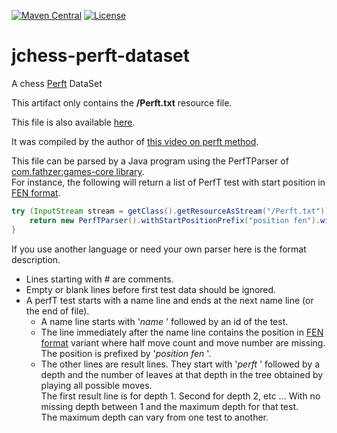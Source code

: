 [![Maven Central](https://img.shields.io/maven-central/v/com.fathzer/jchess-perft-dataset)](https://central.sonatype.com/artifact/com.fathzer/jchess-perft-dataset)
[![License](https://img.shields.io/badge/License-GNU%20GPL-brightgreen.svg)](https://github.com/fathzer-games/jchess-perft-dataset/blob/master/LICENSE)

# jchess-perft-dataset
A chess [Perft](https://www.chessprogramming.org/Perft) DataSet

This artifact only contains the **/Perft.txt** resource file.

This file is also available [here](https://fathzer-games.github.io/jchess-perft-dataset/Perft.txt).

It was compiled by the author of [this video on perft method](https://www.youtube.com/watch?v=HGpH28hCw7E&t=2s).


This file can be parsed by a Java program using the PerfTParser of [com.fathzer:games-core library](https://github.com/fathzer-games/games-core).  
For instance, the following will return a list of PerfT test with start position in [FEN format](https://en.wikipedia.org/wiki/Forsyth%E2%80%93Edwards_Notation).
```java
try (InputStream stream = getClass().getResourceAsStream("/Perft.txt")) {
	return new PerfTParser().withStartPositionPrefix("position fen").withStartPositionCustomizer(s -> s+" 0 1").read(stream, StandardCharsets.UTF_8);
}
```

If you use another language or need your own parser here is the format description.
- Lines starting with # are comments.
- Empty or blank lines before first test data should be ignored.
- A perfT test starts with a name line and ends at the next name line (or the end of file).
  - A name line starts with '*name* ' followed by an id of the test.
  - The line immediately after the name line contains the position in [FEN format](https://en.wikipedia.org/wiki/Forsyth%E2%80%93Edwards_Notation) variant where half move count and move number are missing.  
  The position is prefixed by '*position fen* '.
  - The other lines are result lines. They start with '*perft* ' followed by a depth and the number of leaves at that depth in the tree obtained by playing all possible moves.  
  The first result line is for depth 1. Second for depth 2, etc ... With no missing depth between 1 and the maximum depth for that test.  
  The maximum depth can vary from one test to another.
